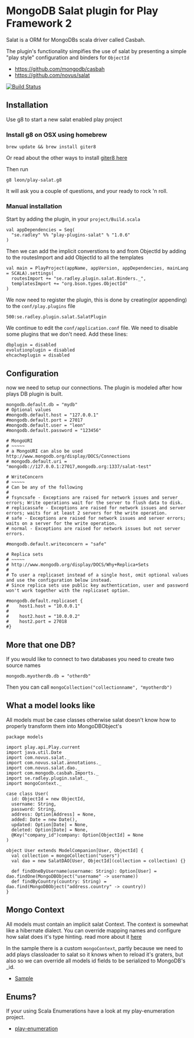 # MongoDB Salat plugin for Play Framework 2
Salat is a ORM for MongoDBs scala driver called Casbah.

The plugin's functionality simpifies the use of salat by presenting a simple "play style" configuration and binders for `ObjectId`

 * https://github.com/mongodb/casbah
 * https://github.com/novus/salat

[![Build Status](https://secure.travis-ci.org/leon/play-salat.png)](http://travis-ci.org/leon/play-salat)

## Installation

Use g8 to start a new salat enabled play project

### Install g8 on OSX using homebrew
    
    brew update && brew install giter8

Or read about the other ways to install [giter8 here](https://github.com/n8han/giter8)

Then run

    g8 leon/play-salat.g8

It will ask you a couple of questions, and your ready to rock 'n roll.

### Manual installation
Start by adding the plugin, in your `project/Build.scala`

    val appDependencies = Seq(
      "se.radley" %% "play-plugins-salat" % "1.0.6"
    )

Then we can add the implicit converstions to and from ObjectId by adding to the routesImport and add ObjectId to all the templates

    val main = PlayProject(appName, appVersion, appDependencies, mainLang = SCALA).settings(
      routesImport += "se.radley.plugin.salat.Binders._",
      templatesImport += "org.bson.types.ObjectId"
    )

We now need to register the plugin, this is done by creating(or appending) to the `conf/play.plugins` file

    500:se.radley.plugin.salat.SalatPlugin

We continue to edit the `conf/application.conf` file. We need to disable some plugins that we don't need.
Add these lines:

    dbplugin = disabled
    evolutionplugin = disabled
    ehcacheplugin = disabled

## Configuration
now we need to setup our connections. The plugin is modeled after how plays DB plugin is built.

    mongodb.default.db = "mydb"
    # Optional values
    #mongodb.default.host = "127.0.0.1"
    #mongodb.default.port = 27017
    #mongodb.default.user = "leon"
    #mongodb.default.password = "123456"

	# MongoURI
	# ~~~~~
	# a MongoURI can also be used http://www.mongodb.org/display/DOCS/Connections
	# mongodb.default.uri = "mongodb://127.0.0.1:27017,mongodb.org:1337/salat-test"

	# WriteConcern
	# ~~~~~
	# Can be any of the following
	#
	# fsyncsafe - Exceptions are raised for network issues and server errors; Write operations wait for the server to flush data to disk.
	# replicassafe - Exceptions are raised for network issues and server errors; waits for at least 2 servers for the write operation.
	# safe - Exceptions are raised for network issues and server errors; waits on a server for the write operation.
	# normal - Exceptions are raised for network issues but not server errors.

	#mongodb.default.writeconcern = "safe"

	# Replica sets
	# ~~~~~
	# http://www.mongodb.org/display/DOCS/Why+Replica+Sets
	#
	# To user a replicaset instead of a single host, omit optional values and use the configuration below instead.
	# Since replica sets use public key authentication, user and password won't work together with the replicaset option.

	#mongodb.default.replicaset {
	#    host1.host = "10.0.0.1"
	#
	#    host2.host = "10.0.0.2"
	#    host2.port = 27018
	#}

## More that one DB?
If you would like to connect to two databases you need to create two source names

    mongodb.myotherdb.db = "otherdb"

Then you can call `mongoCollection("collectionname", "myotherdb")`

## What a model looks like
All models must be case classes otherwise salat doesn't know how to properly transform them into MongoDBObject's

    package models

    import play.api.Play.current
    import java.util.Date
    import com.novus.salat._
    import com.novus.salat.annotations._
    import com.novus.salat.dao._
    import com.mongodb.casbah.Imports._
    import se.radley.plugin.salat._
    import mongoContext._

    case class User(
      id: ObjectId = new ObjectId,
      username: String,
      password: String,
      address: Option[Address] = None,
      added: Date = new Date(),
      updated: Option[Date] = None,
      deleted: Option[Date] = None,
      @Key("company_id")company: Option[ObjectId] = None
    )

    object User extends ModelCompanion[User, ObjectId] {
      val collection = mongoCollection("users")
      val dao = new SalatDAO[User, ObjectId](collection = collection) {}

      def findOneByUsername(username: String): Option[User] = dao.findOne(MongoDBObject("username" -> username))
      def findByCountry(country: String) = dao.find(MongoDBObject("address.country" -> country))
    }

## Mongo Context
All models must contain an implicit salat Context. The context is somewhat like a hibernate dialect.
You can override mapping names and configure how salat does it's type hinting. read more about it [here](https://github.com/novus/salat/wiki/CustomContext)

In the sample there is a custom `mongoContext`, partly because we need to add plays classloader to salat so it knows when to reload it's graters,
but also so we can override all models id fields to be serialized to MongoDB's _id.

- [Sample](https://github.com/leon/play-salat/tree/master/sample)

## Enums?
If your using Scala Enumerations have a look at my play-enumeration project.

- [play-enumeration](https://github.com/leon/play-enumeration)

